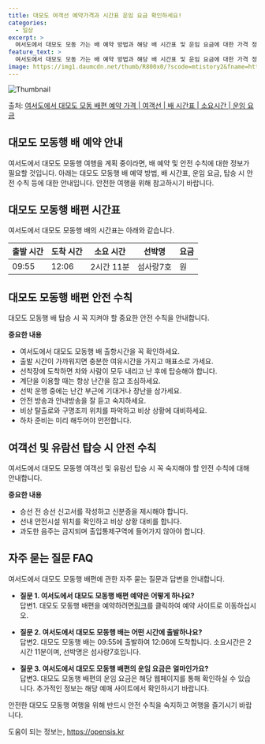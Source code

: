 ```yaml
---
title: 대모도 여객선 예약가격과 시간표 운임 요금 확인하세요!
categories:
  - 일상
excerpt: >
  여서도에서 대모도 모동 가는 배 예약 방법과 해당 배 시간표 및 운임 요금에 대한 가격 정보를 안내 드리겠습니다. 안전하고 재밋는 대모도 모동행 여행을 위해 아래 정보 참고하시기 바랍니다. 대모도 모동행 배편 예약하기 👈 클릭여서도에서 대모도 모동행 배 시간표출발 시간도착 시간소요 시간선박명요금09:5512:062시간 11분섬사랑7호.원대모도 모동행 배편 예약하기 👈 클릭여서도에서 대모도 모동행 여객선 탑승 시 이용수칙여객선에 탑승하기 전 필독해야 할 안전 수칙을 소개합니다. 중요한 내용 1) 여서도에서 대모도 모동행 배 출항시간을 꼭 확인하세요. 2) 출항 시간이 가까워지면 사람이 많아지므로 충분한 여유시간을 가지고 매표소로 가세요. 3) 선착장에 도착하면 차와 사람이 모두 내리고 난 후에 탑승해야 합..
feature_text: >
  여서도에서 대모도 모동 가는 배 예약 방법과 해당 배 시간표 및 운임 요금에 대한 가격 정보를 안내 드리겠습니다. 안전하고 재밋는 대모도 모동행 여행을 위해 아래 정보 참고하시기 바랍니다. 대모도 모동행 배편 예약하기 👈 클릭여서도에서 대모도 모동행 배 시간표출발 시간도착 시간소요 시간선박명요금09:5512:062시간 11분섬사랑7호.원대모도 모동행 배편 예약하기 👈 클릭여서도에서 대모도 모동행 여객선 탑승 시 이용수칙여객선에 탑승하기 전 필독해야 할 안전 수칙을 소개합니다. 중요한 내용 1) 여서도에서 대모도 모동행 배 출항시간을 꼭 확인하세요. 2) 출항 시간이 가까워지면 사람이 많아지므로 충분한 여유시간을 가지고 매표소로 가세요. 3) 선착장에 도착하면 차와 사람이 모두 내리고 난 후에 탑승해야 합..
image: https://img1.daumcdn.net/thumb/R800x0/?scode=mtistory2&fname=https%3A%2F%2Fblog.kakaocdn.net%2Fdn%2FbeSMGN%2FbtsHCXUlLOB%2FEiPPSsz9OwaT3CaBhqwDGK%2Fimg.webp
---
```


![Thumbnail](https://img1.daumcdn.net/thumb/R800x0/?scode=mtistory2&fname=https%3A%2F%2Fblog.kakaocdn.net%2Fdn%2FbeSMGN%2FbtsHCXUlLOB%2FEiPPSsz9OwaT3CaBhqwDGK%2Fimg.webp)

<p>출처: <a href="https://opensis.kr/entry/%EC%97%AC%EC%84%9C%EB%8F%84%EC%97%90%EC%84%9C-%EB%8C%80%EB%AA%A8%EB%8F%84-%EB%AA%A8%EB%8F%99-%EB%B0%B0%ED%8E%B8-%EC%98%88%EC%95%BD-%EA%B0%80%EA%B2%A9-%EC%97%AC%EA%B0%9D%EC%84%A0-%EB%B0%B0-%EC%8B%9C%EA%B0%84%ED%91%9C-%EC%86%8C%EC%9A%94%EC%8B%9C%EA%B0%84-%EC%9A%B4%EC%9E%84-%EC%9A%94%EA%B8%88" rel="dofollow">여서도에서 대모도 모동 배편 예약 가격 | 여객선 | 배 시간표 | 소요시간 | 운임 요금</a> </p>

## 대모도 모동행 배 예약 안내

여서도에서 대모도 모동행 여행을 계획 중이라면, 배 예약 및 안전 수칙에 대한 정보가 필요할 것입니다. 아래는 대모도 모동행 배 예약 방법,
배 시간표, 운임 요금, 탑승 시 안전 수칙 등에 대한 안내입니다. 안전한 여행을 위해 참고하시기 바랍니다.

## 대모도 모동행 배편 시간표

여서도에서 대모도 모동행 배의 시간표는 아래와 같습니다.

**출발 시간** | **도착 시간** | **소요 시간** | **선박명** | **요금**  
---|---|---|---|---  
09:55 | 12:06 | 2시간 11분 | 섬사랑7호 | 원  
  
## 대모도 모동행 배편 안전 수칙

대모도 모동행 배 탑승 시 꼭 지켜야 할 중요한 안전 수칙을 안내합니다.

**중요한 내용**

  * 여서도에서 대모도 모동행 배 출항시간을 꼭 확인하세요.
  * 출발 시간이 가까워지면 충분한 여유시간을 가지고 매표소로 가세요.
  * 선착장에 도착하면 차와 사람이 모두 내리고 난 후에 탑승해야 합니다.
  * 계단을 이용할 때는 항상 난간을 잡고 조심하세요.
  * 선박 운행 중에는 난간 부근에 기대거나 장난을 삼가세요.
  * 안전 방송과 안내방송을 잘 듣고 숙지하세요.
  * 비상 탈출로와 구명조끼 위치를 파악하고 비상 상황에 대비하세요.
  * 하차 준비는 미리 해두어야 안전합니다.

## 여객선 및 유람선 탑승 시 안전 수칙

여서도에서 대모도 모동행 여객선 및 유람선 탑승 시 꼭 숙지해야 할 안전 수칙에 대해 안내합니다.

**중요한 내용**

  * 승선 전 승선 신고서를 작성하고 신분증을 제시해야 합니다.
  * 선내 안전시설 위치를 확인하고 비상 상황 대비를 합니다.
  * 과도한 음주는 금지되며 출입통제구역에 들어가지 않아야 합니다.

## 자주 묻는 질문 FAQ

여서도에서 대모도 모동행 배편에 관한 자주 묻는 질문과 답변을 안내합니다.

  * **질문 1. 여서도에서 대모도 모동행 배편 예약은 어떻게 하나요?**  
답변1. 대모도 모동행 배편을 예약하려면[링크](https://opensis.kr/entry/%EC%97%AC%EC%84%9C%EB%8F%84%EC%97%90%EC%84%9C-%EB%8C%80%EB%AA%A8%EB%8F%84-%EB%AA%A8%EB%8F%99-%EB%B0%B0%ED%8E%B8-%EC%98%88%EC%95%BD-%EA%B0%80%EA%B2%A9-%EC%97%AC%EA%B0%9D%EC%84%A0-%EB%B0%B0-%EC%8B%9C%EA%B0%84%ED%91%9C-%EC%86%8C%EC%9A%94%EC%8B%9C%EA%B0%84-%EC%9A%B4%EC%9E%84-%EC%9A%94%EA%B8%88)를 클릭하여 예약 사이트로 이동하십시오.

  * **질문 2. 여서도에서 대모도 모동행 배는 어떤 시간에 출발하나요?**  
답변2. 대모도 모동행 배는 09:55에 출발하여 12:06에 도착합니다. 소요시간은 2시간 11분이며, 선박명은 섬사랑7호입니다.

  * **질문 3. 여서도에서 대모도 모동행 배편의 운임 요금은 얼마인가요?**  
답변3. 대모도 모동행 배편의 운임 요금은 해당 웹페이지를 통해 확인하실 수 있습니다. 추가적인 정보는 해당 예매 사이트에서 확인하시기
바랍니다.

안전한 대모도 모동행 여행을 위해 반드시 안전 수칙을 숙지하고 여행을 즐기시기 바랍니다.

 

도움이 되는 정보는, <a href="https://opensis.kr" rel="dofollow">https://opensis.kr</a>


